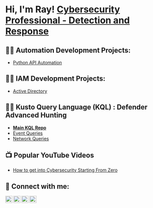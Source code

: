 <h1>Hi, I'm Ray! <a href="https://www.linkedin.com/in/raymondggomez/">Cybersecurity Professional - Detection and Response</a></h1>

<h2>👨‍💻 Automation Development Projects:</h2>

  - [Python API Automation](https://github.com/SuavRay/URL)

<h2>👨‍💻 IAM Development Projects:</h2>

  - [Active Directory](https://github.com/SuavRay/URL)

<h2>👨‍💻 Kusto Query Language (KQL) : Defender Advanced Hunting</h2>

  - <b>[Main KQL Repo](https://github.com/SuavRay/KQL)</b>
  - [Event Queries](https://github.com/SuavRay/KQL/blob/main/Events)
  - [Network Queries](https://github.com/SuavRay/KQL/blob/main/Network)
  
<h2>📺 Popular YouTube Videos</h2>

- [How to get into Cybersecurity Starting From Zero](https://www.youtube.com/watch?v=a83ASGn_V_s)

<h2> 🤳 Connect with me:</h2>

[<img align="left" alt="SuavRay | YouTube" width="22px" src="https://cdn.jsdelivr.net/npm/simple-icons@v3/icons/youtube.svg" />][youtube]
[<img align="left" alt="SuavRay | Twitter" width="22px" src="https://cdn.jsdelivr.net/npm/simple-icons@v3/icons/twitter.svg" />][twitter]
[<img align="left" alt="SuavRay | LinkedIn" width="22px" src="https://cdn.jsdelivr.net/npm/simple-icons@v3/icons/linkedin.svg" />][linkedin]
[<img align="left" alt="SuavRay | Instagram" width="22px" src="https://cdn.jsdelivr.net/npm/simple-icons@v3/icons/instagram.svg" />][instagram]

[twitter]: https://twitter.com/suavray
[youtube]: https://www.youtube.com/c/suavray
[instagram]: https://www.instagram.com/suavray/
[linkedin]: https://linkedin.com/in/suavray

<!--
**SuavRay/SuavRay** is a ✨ _special_ ✨ repository because its `README.md` (this file) appears on your GitHub profile.

